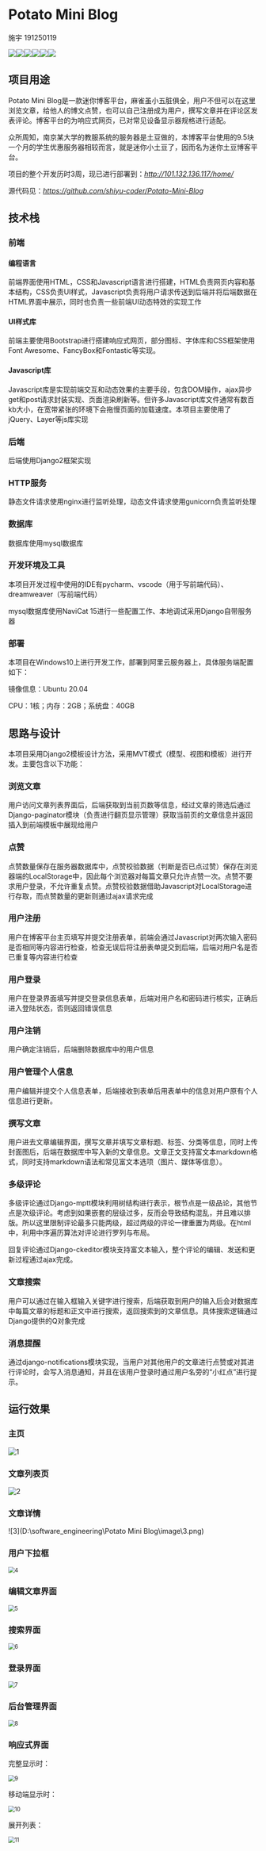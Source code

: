 # Potato Mini Blog
施宇 191250119

![](https://img.shields.io/badge/Django-2.2-brightgreen.svg)![](https://img.shields.io/badge/Python-3.7-yellowgreen)![](https://img.shields.io/badge/Gunicorn-20.0.4-blue)![](https://img.shields.io/badge/Ubuntu-20.04.1-orange)![](https://img.shields.io/badge/MySQL-8.0.23-red)![](https://img.shields.io/badge/Nginx-1.18.0-lightgrey)

## 项目用途

Potato Mini Blog是一款迷你博客平台，麻雀虽小五脏俱全，用户不但可以在这里浏览文章，给他人的博文点赞，也可以自己注册成为用户，撰写文章并在评论区发表评论。博客平台的为响应式网页，已对常见设备显示器规格进行适配。

众所周知，南京某大学的教服系统的服务器是土豆做的，本博客平台使用的9.5块一个月的学生优惠服务器相较而言，就是迷你小土豆了，因而名为迷你土豆博客平台。

项目的整个开发历时3周，现已进行部署到：<i>http://101.132.136.117/home/</i>

源代码见：<i>https://github.com/shiyu-coder/Potato-Mini-Blog</i>

## 技术栈

### 前端

#### 编程语言

前端界面使用HTML，CSS和Javascript语言进行搭建，HTML负责网页内容和基本结构，CSS负责UI样式，Javascript负责将用户请求传送到后端并将后端数据在HTML界面中展示，同时也负责一些前端UI动态特效的实现工作

#### UI样式库

前端主要使用Bootstrap进行搭建响应式网页，部分图标、字体库和CSS框架使用Font Awesome、FancyBox和Fontastic等实现。

#### Javascript库

Javascript库是实现前端交互和动态效果的主要手段，包含DOM操作，ajax异步get和post请求封装实现、页面渲染刷新等。但许多Javascript库文件通常有数百kb大小，在宽带紧张的环境下会拖慢页面的加载速度。本项目主要使用了jQuery、Layer等js库实现

### 后端

后端使用Django2框架实现

### HTTP服务

静态文件请求使用nginx进行监听处理，动态文件请求使用gunicorn负责监听处理

### 数据库

数据库使用mysql数据库

### 开发环境及工具

本项目开发过程中使用的IDE有pycharm、vscode（用于写前端代码）、dreamweaver（写前端代码）

mysql数据库使用NaviCat 15进行一些配置工作、本地调试采用Django自带服务器

### 部署

本项目在Windows10上进行开发工作，部署到阿里云服务器上，具体服务端配置如下：

镜像信息：Ubuntu 20.04

CPU：1核；内存：2GB；系统盘：40GB

## 思路与设计

本项目采用Django2模板设计方法，采用MVT模式（模型、视图和模板）进行开发。主要包含以下功能：

### 浏览文章

用户访问文章列表界面后，后端获取到当前页数等信息，经过文章的筛选后通过Django-paginator模块（负责进行翻页显示管理）获取当前页的文章信息并返回插入到前端模板中展现给用户

### 点赞

点赞数量保存在服务器数据库中，点赞校验数据（判断是否已点过赞）保存在浏览器端的LocalStorage中，因此每个浏览器对每篇文章只允许点赞一次。点赞不要求用户登录，不允许重复点赞。点赞校验数据借助Javascript对LocalStorage进行存取，而点赞数量的更新则通过ajax请求完成

### 用户注册

用户在博客平台主页填写并提交注册表单，前端会通过Javascript对两次输入密码是否相同等内容进行检查，检查无误后将注册表单提交到后端，后端对用户名是否已重复等内容进行检查

### 用户登录

用户在登录界面填写并提交登录信息表单，后端对用户名和密码进行核实，正确后进入登陆状态，否则返回错误信息

### 用户注销

用户确定注销后，后端删除数据库中的用户信息

### 用户管理个人信息

用户编辑并提交个人信息表单，后端接收到表单后用表单中的信息对用户原有个人信息进行更新。

### 撰写文章

用户进去文章编辑界面，撰写文章并填写文章标题、标签、分类等信息，同时上传封面图后，后端在数据库中写入新的文章信息。文章正文支持富文本markdown格式，同时支持markdown语法和常见富文本选项（图片、媒体等信息）。

### 多级评论

多级评论通过Django-mptt模块利用树结构进行表示，根节点是一级品论，其他节点是次级评论。考虑到如果嵌套的层级过多，反而会导致结构混乱，并且难以排版。所以这里限制评论最多只能两级，超过两级的评论一律重置为两级。在html中，利用中序遍历算法对评论进行罗列与布局。

回复评论通过Django-ckeditor模块支持富文本输入，整个评论的编辑、发送和更新过程通过ajax完成。

### 文章搜索

用户可以通过在输入框输入关键字进行搜索，后端获取到用户的输入后会对数据库中每篇文章的标题和正文中进行搜索，返回搜索到的文章信息。具体搜索逻辑通过Django提供的Q对象完成

### 消息提醒

通过django-notifications模块实现，当用户对其他用户的文章进行点赞或对其进行评论时，会写入消息通知，并且在该用户登录时通过用户名旁的“小红点”进行提示。

## 运行效果

### 主页

![1](\image\1.png)

### 文章列表页

![2](\image\2.png)

### 文章详情

![3](D:\software_engineering\Potato Mini Blog\image\3.png)

### 用户下拉框

<img src="\image\4.png" alt="4" style="zoom:80%;" />

### 编辑文章界面

<img src="\image\5.png" alt="5" style="zoom:80%;" />

### 搜索界面

<img src="\image\6.png" alt="6" style="zoom:80%;" />

### 登录界面

<img src="\image\7.png" alt="7" style="zoom:80%;" />

### 后台管理界面

<img src="\image\8.png" alt="8" style="zoom:80%;" />

### 响应式界面

完整显示时：

<img src="\image\9.png" alt="9" style="zoom:80%;" />

移动端显示时：

<img src="\image\10.png" alt="10" style="zoom:80%;" />

展开列表：

<img src="\image\11.png" alt="11" style="zoom:80%;" />

